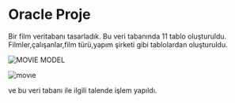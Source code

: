 # Oracle Proje 

Bir film veritabanı tasarladık. Bu veri tabanında 11 tablo oluşturuldu. Filmler,çalışanlar,film türü,yapım şirketi gibi tablolardan oluşturuldu.


![MOVIE MODEL](https://user-images.githubusercontent.com/71218414/105640992-b764ba00-5e92-11eb-9a1e-2d1194ef79d6.PNG)


![movıe](https://user-images.githubusercontent.com/71218414/105640991-b6338d00-5e92-11eb-8173-fdd84510165a.PNG)

ve bu veri tabanı ile ilgili talende işlem yapıldı.

